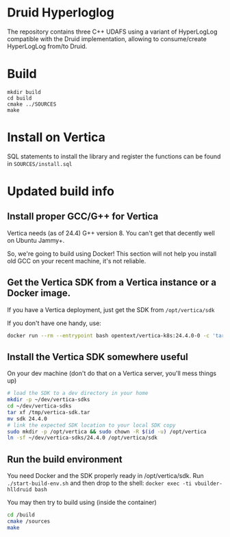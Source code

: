 # Druid Hyperloglog
The repository contains three C++ UDAFS using a variant of HyperLogLog compatible with the Druid implementation, allowing to consume/create HyperLogLog from/to Druid.

# Build
```
mkdir build
cd build
cmake ../SOURCES
make
```

# Install on Vertica
SQL statements to install the library and register the functions can be found in `SOURCES/install.sql`

# Updated build info

## Install proper GCC/G++ for Vertica

Vertica needs (as of 24.4) G++ version 8. You can't get that decently well on Ubuntu Jammy+.

So, we're going to build using Docker! This section will not help you install old GCC on your recent machine, it's not reliable.


## Get the Vertica SDK from a Vertica instance or a Docker image.

If you have a Vertica deployment, just get the SDK from `/opt/vertica/sdk`

If you don't have one handy, use:

```bash
docker run --rm --entrypoint bash opentext/vertica-k8s:24.4.0-0 -c 'tar -C /opt/vertica -c -v sdk' > /tmp/vertica-sdk.tar
```

## Install the Vertica SDK somewhere useful

On your dev machine (don't do that on a Vertica server, you'll mess things up)

```bash
# load the SDK to a dev directory in your home
mkdir -p ~/dev/vertica-sdks
cd ~/dev/vertica-sdks
tar xf /tmp/vertica-sdk.tar
mv sdk 24.4.0
# link the expected SDK location to your local SDK copy
sudo mkdir -p /opt/vertica && sudo chown -R $(id -u) /opt/vertica
ln -sf ~/dev/vertica-sdks/24.4.0 /opt/vertica/sdk
```

## Run the build environment

You need Docker and the SDK properly ready in /opt/vertica/sdk. Run `./start-build-env.sh` and then drop to the shell: `docker exec -ti vbuilder-hlldruid bash`

You may then try to build using (inside the container)

```bash
cd /build
cmake /sources
make
```
